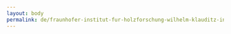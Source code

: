 ```yaml
---
layout: body
permalink: de/fraunhofer-institut-fur-holzforschung-wilhelm-klauditz-institut/
---
```


